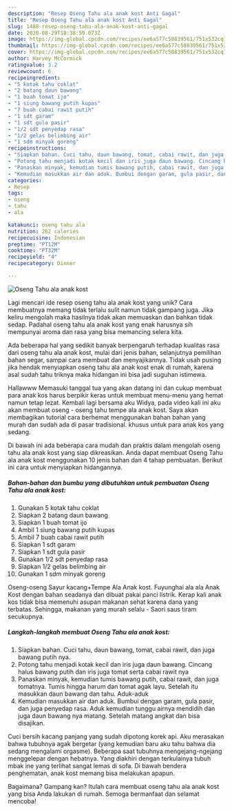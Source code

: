 ```yaml
---
description: "Resep Oseng Tahu ala anak kost Anti Gagal"
title: "Resep Oseng Tahu ala anak kost Anti Gagal"
slug: 1488-resep-oseng-tahu-ala-anak-kost-anti-gagal
date: 2020-08-29T18:38:59.073Z
image: https://img-global.cpcdn.com/recipes/ee6a577c58839561/751x532cq70/oseng-tahu-ala-anak-kost-foto-resep-utama.jpg
thumbnail: https://img-global.cpcdn.com/recipes/ee6a577c58839561/751x532cq70/oseng-tahu-ala-anak-kost-foto-resep-utama.jpg
cover: https://img-global.cpcdn.com/recipes/ee6a577c58839561/751x532cq70/oseng-tahu-ala-anak-kost-foto-resep-utama.jpg
author: Harvey McCormick
ratingvalue: 3.2
reviewcount: 6
recipeingredient:
- "5 kotak tahu coklat"
- "2 batang daun bawang"
- "1 buah tomat ijo"
- "1 siung bawang putih kupas"
- "7 buah cabai rawit putih"
- "1 sdt garam"
- "1 sdt gula pasir"
- "1/2 sdt penyedap rasa"
- "1/2 gelas belimbing air"
- "1 sdm minyak goreng"
recipeinstructions:
- "Siapkan bahan. Cuci tahu, daun bawang, tomat, cabai rawit, dan juga bawang putih nya."
- "Potong tahu menjadi kotak kecil dan iris juga daun bawang. Cincang halus bawang putih dan iris juga tomat serta cabai rawit nya"
- "Panaskan minyak, kemudian tumis bawang putih, cabai rawit, dan juga tomatnya. Tumis hingga harum dan tomat agak layu. Setelah itu masukkan daun bawang dan tahu. Aduk-aduk"
- "Kemudian masukkan air dan aduk. Bumbui dengan garam, gula pasir, dan juga penyedap rasa. Aduk kemudian tunggu airnya mendidih dan juga daun bawang nya matang. Setelah matang angkat dan bisa disajikan."
categories:
- Resep
tags:
- oseng
- tahu
- ala

katakunci: oseng tahu ala 
nutrition: 262 calories
recipecuisine: Indonesian
preptime: "PT12M"
cooktime: "PT32M"
recipeyield: "4"
recipecategory: Dinner

---
```



![Oseng Tahu ala anak kost](https://img-global.cpcdn.com/recipes/ee6a577c58839561/751x532cq70/oseng-tahu-ala-anak-kost-foto-resep-utama.jpg)

Lagi mencari ide resep oseng tahu ala anak kost yang unik? Cara membuatnya memang tidak terlalu sulit namun tidak gampang juga. Jika keliru mengolah maka hasilnya tidak akan memuaskan dan bahkan tidak sedap. Padahal oseng tahu ala anak kost yang enak harusnya sih mempunyai aroma dan rasa yang bisa memancing selera kita.

Ada beberapa hal yang sedikit banyak berpengaruh terhadap kualitas rasa dari oseng tahu ala anak kost, mulai dari jenis bahan, selanjutnya pemilihan bahan segar, sampai cara membuat dan menyajikannya. Tidak usah pusing jika hendak menyiapkan oseng tahu ala anak kost enak di rumah, karena asal sudah tahu triknya maka hidangan ini bisa jadi suguhan istimewa.

Hallawww Memasuki tanggal tua yang akan datang ini dan cukup membuat para anak kos harus berpikir keras untuk membuat menu-menu yang hemat namun tetap lezat. Kembali lagi bersama aku Widya, pada video kali ini aku akan membuat oseng - oseng tahu tempe ala anak kost. Saya akan membagikan tutorial cara berhemat menggunakan bahan bahan yang murah dan sudah ada di pasar tradisional. khusus untuk para anak kos yang sedang.


Di bawah ini ada beberapa cara mudah dan praktis dalam mengolah oseng tahu ala anak kost yang siap dikreasikan. Anda dapat membuat Oseng Tahu ala anak kost menggunakan 10 jenis bahan dan 4 tahap pembuatan. Berikut ini cara untuk menyiapkan hidangannya.

<!--inarticleads1-->

##### Bahan-bahan dan bumbu yang dibutuhkan untuk pembuatan Oseng Tahu ala anak kost:

1. Gunakan 5 kotak tahu coklat
1. Siapkan 2 batang daun bawang
1. Siapkan 1 buah tomat ijo
1. Ambil 1 siung bawang putih kupas
1. Ambil 7 buah cabai rawit putih
1. Siapkan 1 sdt garam
1. Siapkan 1 sdt gula pasir
1. Gunakan 1/2 sdt penyedap rasa
1. Siapkan 1/2 gelas belimbing air
1. Gunakan 1 sdm minyak goreng


Oseng-oseng Sayur kacang+Tempe Ala Anak kost. Fuyunghai ala ala Anak Kost dengan bahan seadanya dan dibuat pakai panci listrik. Kerap kali anak kos tidak bisa memenuhi asupan makanan sehat karena dana yang terbatas. Sehingga, makanan yang murah selalu - Saori saus tiram secukupnya. 

<!--inarticleads2-->

##### Langkah-langkah membuat Oseng Tahu ala anak kost:

1. Siapkan bahan. Cuci tahu, daun bawang, tomat, cabai rawit, dan juga bawang putih nya.
1. Potong tahu menjadi kotak kecil dan iris juga daun bawang. Cincang halus bawang putih dan iris juga tomat serta cabai rawit nya
1. Panaskan minyak, kemudian tumis bawang putih, cabai rawit, dan juga tomatnya. Tumis hingga harum dan tomat agak layu. Setelah itu masukkan daun bawang dan tahu. Aduk-aduk
1. Kemudian masukkan air dan aduk. Bumbui dengan garam, gula pasir, dan juga penyedap rasa. Aduk kemudian tunggu airnya mendidih dan juga daun bawang nya matang. Setelah matang angkat dan bisa disajikan.


Cuci bersih kacang panjang yang sudah dipotong korek api. Aku merasakan bahwa tubuhnya agak bergetar (yang kemudian baru aku tahu bahwa dia sedang mengalami orgasme). Beberapa saat tubuhnya mengejang-ngejang menggelepar dengan hebatnya. Yang diakhiri dengan terkulainya tubuh mbak ine yang terlihat sangat lemas di sofa. Di bawah bendera penghematan, anak kost memang bisa melakukan apapun. 

Bagaimana? Gampang kan? Itulah cara membuat oseng tahu ala anak kost yang bisa Anda lakukan di rumah. Semoga bermanfaat dan selamat mencoba!
